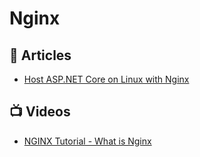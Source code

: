 # Nginx

## 📕 Articles
- [Host ASP.NET Core on Linux with Nginx](https://docs.microsoft.com/en-us/aspnet/core/host-and-deploy/linux-nginx)

## 📺 Videos
- [NGINX Tutorial - What is Nginx](https://www.youtube.com/watch?v=iInUBOVeBCc)